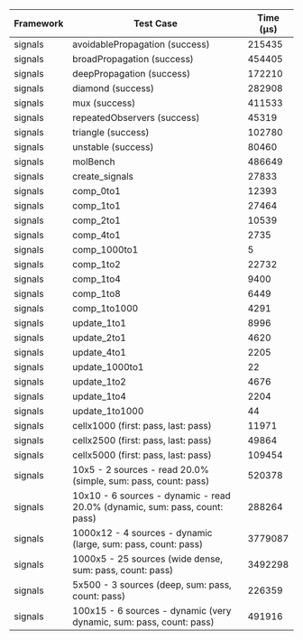 | Framework | Test Case | Time (μs) |
| --- | --- | --- |
| signals | avoidablePropagation (success) | 215435 |
| signals | broadPropagation (success) | 454405 |
| signals | deepPropagation (success) | 172210 |
| signals | diamond (success) | 282908 |
| signals | mux (success) | 411533 |
| signals | repeatedObservers (success) | 45319 |
| signals | triangle (success) | 102780 |
| signals | unstable (success) | 80460 |
| signals | molBench | 486649 |
| signals | create_signals | 27833 |
| signals | comp_0to1 | 12393 |
| signals | comp_1to1 | 27464 |
| signals | comp_2to1 | 10539 |
| signals | comp_4to1 | 2735 |
| signals | comp_1000to1 | 5 |
| signals | comp_1to2 | 22732 |
| signals | comp_1to4 | 9400 |
| signals | comp_1to8 | 6449 |
| signals | comp_1to1000 | 4291 |
| signals | update_1to1 | 8996 |
| signals | update_2to1 | 4620 |
| signals | update_4to1 | 2205 |
| signals | update_1000to1 | 22 |
| signals | update_1to2 | 4676 |
| signals | update_1to4 | 2204 |
| signals | update_1to1000 | 44 |
| signals | cellx1000 (first: pass, last: pass) | 11971 |
| signals | cellx2500 (first: pass, last: pass) | 49864 |
| signals | cellx5000 (first: pass, last: pass) | 109454 |
| signals | 10x5 - 2 sources - read 20.0% (simple, sum: pass, count: pass) | 520378 |
| signals | 10x10 - 6 sources - dynamic - read 20.0% (dynamic, sum: pass, count: pass) | 288264 |
| signals | 1000x12 - 4 sources - dynamic (large, sum: pass, count: pass) | 3779087 |
| signals | 1000x5 - 25 sources (wide dense, sum: pass, count: pass) | 3492298 |
| signals | 5x500 - 3 sources (deep, sum: pass, count: pass) | 226359 |
| signals | 100x15 - 6 sources - dynamic (very dynamic, sum: pass, count: pass) | 491916 |
